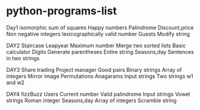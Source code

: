# python-programs-list
Day1
isomorphic
sum of squares
Happy numbers
Palindrome
Discount,price
Non negative integers
lexicographically
valid number
Guests
Modify string

DAY2
Staircase
Leapyear
Maximum number
Merge two sorted lists
Basic calculator
Digits
Generate parentheses
Entire string
Seasons,day
Sentences in two strings

DAY3
Share trading
Project manager
Good pairs
Binary strings
Array of integers
Mirror image
Permutations
Anagarams
Input strings
Two strings w1 and w2

DAY4
fizzBuzz
Users
Current number
Valid palindrome
Input strings
Vowel strings
Roman integer
Seasons,day
Array of integers
Scramble string

